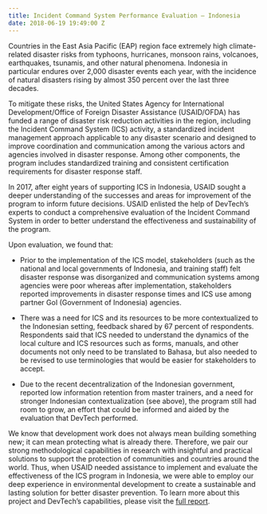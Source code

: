```yaml
---
title: Incident Command System Performance Evaluation – Indonesia
date: 2018-06-19 19:49:00 Z
---
```


Countries in the East Asia Pacific (EAP) region face extremely high climate-related disaster risks from typhoons, hurricanes, monsoon rains, volcanoes, earthquakes, tsunamis, and other natural phenomena. Indonesia in particular endures over 2,000 disaster events each year, with the incidence of natural disasters rising by almost 350 percent over the last three decades. 

To mitigate these risks, the United States Agency for International Development/Office of Foreign Disaster Assistance (USAID/OFDA) has funded a range of disaster risk reduction activities in the region, including the Incident Command System (ICS) activity, a standardized incident management approach applicable to any disaster scenario and designed to improve coordination and communication among the various actors and agencies involved in disaster response. Among other components, the program includes standardized training and consistent certification requirements for disaster response staff. 

In 2017, after eight years of supporting ICS in Indonesia, USAID sought a deeper understanding of the successes and areas for improvement of the program to inform future decisions. USAID enlisted the help of DevTech’s experts to conduct a comprehensive evaluation of the Incident Command System in order to better understand the effectiveness and sustainability of the program. 

Upon evaluation, we found that:

* Prior to the implementation of the ICS model, stakeholders (such as the national and local governments of Indonesia, and training staff) felt disaster response was disorganized and communication systems among agencies were poor whereas after implementation, stakeholders reported improvements in disaster response times and ICS use among partner GoI (Government of Indonesia) agencies. 

* There was a need for ICS and its resources to be more contextualized to the Indonesian setting, feedback shared by 67 percent of respondents. Respondents said that ICS needed to understand the dynamics of the local culture and ICS resources such as forms, manuals, and other documents not only need to be translated to Bahasa, but also needed to be revised to use terminologies that would be easier for stakeholders to accept. 

* Due to the recent decentralization of the Indonesian government, reported low information retention from master trainers, and a need for stronger Indonesian contextualization (see above), the program still had room to grow, an effort that could be informed and aided by the evaluation that DevTech performed. 

We know that development work does not always mean building something new; it can mean protecting what is already there.  Therefore, we pair our strong methodological capabilities in research with insightful and practical solutions to support the protection of communities and countries around the world. Thus, when USAID needed assistance to implement and evaluate the effectiveness of the ICS program in Indonesia, we were able to employ our deep experience in environmental development to create a sustainable and lasting solution for better disaster prevention. To learn more about this project and DevTech’s capabilities, please visit the [full report](https://pdf.usaid.gov/pdf_docs/PA00MZHZ.pdf).  
